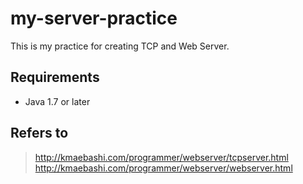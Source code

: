 my-server-practice
=============

This is my practice for creating TCP and Web Server.

Requirements
------------
* Java 1.7 or later

Refers to
----------
>http://kmaebashi.com/programmer/webserver/tcpserver.html
>http://kmaebashi.com/programmer/webserver/webserver.html
